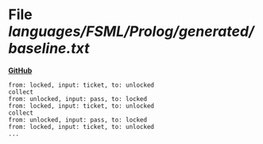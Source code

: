 # File _languages/FSML/Prolog/generated/baseline.txt_
**[GitHub](https://github.com/softlang/yas/blob/master/languages/FSML/Prolog/generated/baseline.txt)**
```
from: locked, input: ticket, to: unlocked
collect
from: unlocked, input: pass, to: locked
from: locked, input: ticket, to: unlocked
collect
from: unlocked, input: pass, to: locked
from: locked, input: ticket, to: unlocked
...
```
